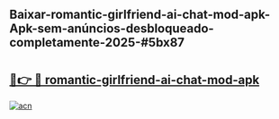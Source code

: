 ## Baixar-romantic-girlfriend-ai-chat-mod-apk-Apk-sem-anúncios-desbloqueado-completamente-2025-#5bx87

# <h2><a href="https://ainizakaria.my?title=romantic-girlfriend-ai-chat-mod-apk&ref=20M">🔗👉 🔴 romantic-girlfriend-ai-chat-mod-apk</a></h2>

[![acn](https://github.com/user-attachments/assets/0f9c940e-d8b0-45ae-aac7-cd30a18b3e1c)](https://ainizakaria.my?title=romantic-girlfriend-ai-chat-mod-apk&ref=20M)

